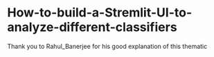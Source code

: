 # How-to-build-a-Stremlit-UI-to-analyze-different-classifiers

Thank you to Rahul_Banerjee for his good explanation of this thematic
